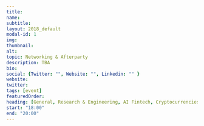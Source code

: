 ```yaml
---
title: 
name: 
subtitle: 
layout: 2018_default
modal-id: 1
img: 
thumbnail: 
alt: 
topic: Networking & Afterparty
description: TBA
bio: 
social: {Twitter: "", Website: "", Linkedin: "" }
website: 
twitter: 
tags: [event]
featuredOrder: 
heading: [General, Research & Engineering, AI Fintech, Cryptocurrencies]
start: "18:00"
end: "20:00"
---
```

